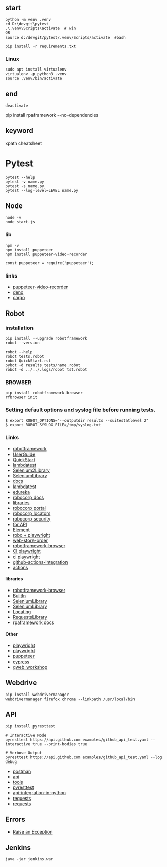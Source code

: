 ## start
```
python -m venv .venv
cd D:\devgit\pytest
.\.venv\Scripts\activate  # win
OR
source d:/devgit/pytest/.venv/Scripts/activate  #bash

pip install -r requirements.txt
```
### Linux
```
sudo apt install virtualenv
virtualenv -p python3 .venv
source .venv/bin/activate
```

## end
`deactivate`



pip install rpaframework --no-dependencies

## keyword
xpath cheatsheet

# Pytest
```
pytest --help
pytest -v name.py
pytest -s name.py
pytest --log-level=LEVEL name.py
```

## Node

```
node -v
node start.js
```
### lib
```
npm -v
npm install puppeteer
npm install puppeteer-video-recorder
```
```nodejs
const puppeteer = require('puppeteer');
```
### links
- [puppeteer-video-recorder](https://github.com/shaynet10/puppeteer-video-recorder)
- [deno](https://deno.land/manual)
- [cargo](https://doc.rust-lang.org/cargo/getting-started/installation.html)


## Robot
### installation
```
pip install --upgrade robotframework
robot --version
```

```
robot --help
robot tests.robot
robot QuickStart.rst
pybot -d results tests/name.robot
robot -d ../../.logs/robot tst.robot
```
### BROWSER
```
pip install robotframework-browser
rfbrowser init
```

### Setting default options and syslog file before running tests.
```
$ export ROBOT_OPTIONS="--outputdir results --suitestatlevel 2"
$ export ROBOT_SYSLOG_FILE=/tmp/syslog.txt
```

### Links
- [robotframework](https://robotframework.org/)
- [UserGuide](https://robotframework.org/robotframework/latest/RobotFrameworkUserGuide.html)
- [QuickStart](https://github.com/robotframework/QuickStartGuide/blob/master/QuickStart.rst)
- [lambdatest](https://www.lambdatest.com/support/docs/robot-with-selenium-running-robot-automation-scripts-on-lambdatest-selenium-grid/)
- [Selenium2Library](https://robotframework.org/Selenium2Library/Selenium2Library.html)
- [SeleniumLibrary](https://robotframework.org/SeleniumLibrary/SeleniumLibrary.html)
- [docs](https://robocorp.com/docs/)
- [lambdatest](https://www.lambdatest.com/blog/robot-framework-tutorial/)
- [edureka](https://www.edureka.co/blog/robot-framework-tutorial/)
- [robocorp docs](https://robocorp.com/docs/courses/implementing-rpa-robots/process-definition-document)
- [libraries](https://robocorp.com/docs/libraries)
- [robocorp portal](https://robocorp.com/portal/)
- [robocorp locators](https://robocorp.com/docs/development-guide/browser/how-to-find-user-interface-elements-using-locators-in-web-applications)
- [robocorp security](https://robocorp.com/docs/development-guide/variables-and-secrets/vault)
- [for API](https://github.com/MarketSquare/robotframework-requests)
- [Element](https://developer.mozilla.org/en-US/docs/Web/API/Element)
- [robo + playwright](https://robocorp.com/docs/development-guide/browser/playwright)
- [web-store-order](https://robocorp.com/docs/development-guide/browser/web-store-order-robot)
- [robotframework-browser](https://github.com/MarketSquare/robotframework-browser#robotframework-browser)
- [CI playwright](https://github.com/microsoft/playwright-github-action)
- [ci playwright](https://playwright.dev/python/docs/ci/)
- [github-actions-integration](https://robocorp.com/docs/development-guide/integrations/github-actions-integration)
- [actions](https://github.com/features/actions)

#### libraries
- [robotframework-browser](https://robotframework-browser.org/)
- [BuiltIn](http://robotframework.org/robotframework/latest/libraries/BuiltIn.html)
- [SeleniumLibrary](https://github.com/robotframework/SeleniumLibrary)
- [SeleniumLibrary](https://robotframework.org/SeleniumLibrary/SeleniumLibrary.html)
- [Locating](https://robotframework.org/SeleniumLibrary/SeleniumLibrary.html#Locating%20elements)
- [RequestsLibrary](http://marketsquare.github.io/robotframework-requests/doc/RequestsLibrary.html)
- [rpaframework docs](https://rpaframework.org/)

#### Other
- [playwright](https://playwright.dev/python/docs/intro/)
- [playwright](https://playwright.dev/)
- [puppeteer](https://devdocs.io/puppeteer/)
- [cypress](https://www.cypress.io/)
- [qweb_workshop](https://github.com/qentinelqi/qweb_workshop)


## Webdrive
```
pip install webdrivermanager
webdrivermanager firefox chrome --linkpath /usr/local/bin
```


## API

```
pip install pyresttest

# Interactive Mode
pyresttest https://api.github.com examples/github_api_test.yaml --interactive true --print-bodies true

# Verbose Output
pyresttest https://api.github.com examples/github_api_test.yaml --log debug
```

- [postman](https://www.guru99.com/postman-tutorial.html)
- [api](https://www.guru99.com/api-testing.html)
- [tools](https://www.guru99.com/top-6-api-testing-tool.html)
- [pyresttest](https://github.com/svanoort/pyresttest)
- [api-integration-in-python](https://realpython.com/api-integration-in-python/)
- [requests](https://docs.python-requests.org/en/master/index.html)
- [requests](https://realpython.com/python-requests/)


## Errors
- [Raise an Exception](https://www.w3schools.com/python/gloss_python_raise.asp)


## Jenkins
```
java -jar jenkins.war
```